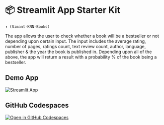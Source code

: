 # 📦 Streamlit App Starter Kit 
```
⬆️ (Simant-KNN-Books)
```

The app allows the user to check whether a book will be a bestseller or not depending upon certain input.
The input includes the average rating, number of pages, ratings count, text review count, author, language, publisher & the year the book is published in.
Depending upon all of the above, the app will return a result with a probability % of the book being a bestseller.

## Demo App

[![Streamlit App](https://static.streamlit.io/badges/streamlit_badge_black_white.svg)](https://app-starter-kit.streamlit.app/)

## GitHub Codespaces

[![Open in GitHub Codespaces](https://github.com/codespaces/badge.svg)](https://codespaces.new/streamlit/app-starter-kit?quickstart=1)


